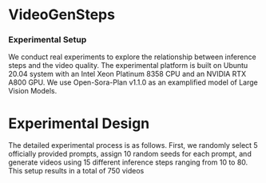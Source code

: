 # VideoGenSteps
### Experimental Setup
We conduct real experiments to explore the relationship between inference steps and the video quality.
The experimental platform is built on Ubuntu 20.04 system with an Intel Xeon Platinum 8358 CPU and an NVIDIA RTX A800 GPU.
We use Open-Sora-Plan v1.1.0 as an examplified model of Large Vision Models.

# Experimental Design
The detailed experimental process is as follows. First, we randomly select 5 officially provided prompts, assign 10 random seeds for each prompt, and generate videos using 15 different inference steps ranging from 10 to 80. This setup results in a total of 750 videos
